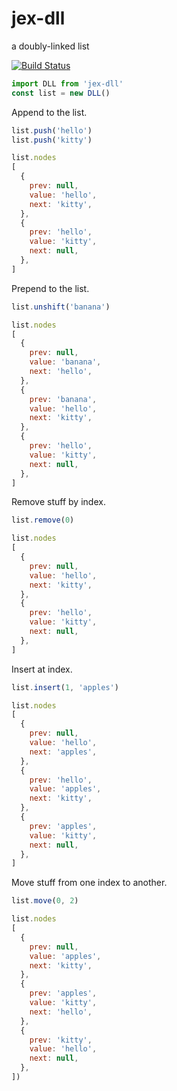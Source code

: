 # jex-dll

a doubly-linked list

[![Build Status](https://travis-ci.org/reergymerej/jex-dll.svg?branch=master)](https://travis-ci.org/reergymerej/jex-dll)

```js
import DLL from 'jex-dll'
const list = new DLL()
```

Append to the list.
```js
list.push('hello')
list.push('kitty')

list.nodes
[
  {
    prev: null,
    value: 'hello',
    next: 'kitty',
  },
  {
    prev: 'hello',
    value: 'kitty',
    next: null,
  },
]
```

Prepend to the list.
```js
list.unshift('banana')

list.nodes
[
  {
    prev: null,
    value: 'banana',
    next: 'hello',
  },
  {
    prev: 'banana',
    value: 'hello',
    next: 'kitty',
  },
  {
    prev: 'hello',
    value: 'kitty',
    next: null,
  },
]
```

Remove stuff by index.
```js
list.remove(0)

list.nodes
[
  {
    prev: null,
    value: 'hello',
    next: 'kitty',
  },
  {
    prev: 'hello',
    value: 'kitty',
    next: null,
  },
]
```
Insert at index.

```js
list.insert(1, 'apples')

list.nodes
[
  {
    prev: null,
    value: 'hello',
    next: 'apples',
  },
  {
    prev: 'hello',
    value: 'apples',
    next: 'kitty',
  },
  {
    prev: 'apples',
    value: 'kitty',
    next: null,
  },
]
```

Move stuff from one index to another.
```js
list.move(0, 2)

list.nodes
[
  {
    prev: null,
    value: 'apples',
    next: 'kitty',
  },
  {
    prev: 'apples',
    value: 'kitty',
    next: 'hello',
  },
  {
    prev: 'kitty',
    value: 'hello',
    next: null,
  },
])
```
